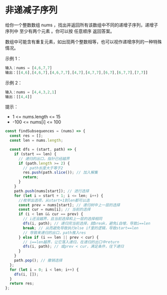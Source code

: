# 非递减子序列

给你一个整数数组 nums ，找出并返回所有该数组中不同的递增子序列，递增子序列中 至少有两个元素 。你可以按 任意顺序 返回答案。

数组中可能含有重复元素，如出现两个整数相等，也可以视作递增序列的一种特殊情况。

示例 1：

```javascript
输入：nums = [4,6,7,7]
输出：[[4,6],[4,6,7],[4,6,7,7],[4,7],[4,7,7],[6,7],[6,7,7],[7,7]]
```

示例 2：

```javascript
输入：nums = [4,4,3,2,1]
输出：[[4,4]]
```

提示：

- 1 <= nums.length <= 15
- -100 <= nums[i] <= 100

```javascript
const findSubsequences = (nums) => {
  const res = [];
  const len = nums.length;

  const dfs = (start, path) => {
    if (start == len) {
      // 递归的出口，指针已经越界
      if (path.length >= 2) {
        // path长度大于等于2
        res.push(path.slice()); // 加入解集
        return;
      }
    }
    path.push(nums[start]); // 进行选择
    for (let i = start + 1; i <= len; i++) {
      //枚举出选项，从start+1到len都可以选
      const prev = nums[start]; // 递归树中上一层的选择
      const cur = nums[i]; // 当前的选择
      if (i < len && cur == prev) {
        // i还没越界，且当前选择和上一层的选择相同
        dfs(i, path); // 递归完当前选择，就break，避免i自增，导致i==len
        break; // 从而避免导致执行else if里的逻辑，导致start==len
        // 导致来递归的出口，path推入res
      } else if (i == len || prev < cur) {
        // i==len越界，让它落入递归，在递归的出口中return
        dfs(i, path); // 或prev < cur，满足条件，往下递归
      }
    }
    path.pop(); // 撤销选择
  };
  for (let i = 0; i < len; i++) {
    dfs(i, []);
  }
  return res;
};
```
